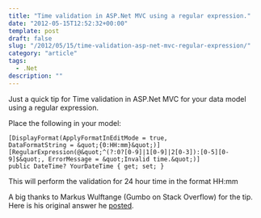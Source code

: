 ```yaml
---
title: "Time validation in ASP.Net MVC using a regular expression."
date: "2012-05-15T12:52:32+00:00"
template: post
draft: false
slug: "/2012/05/15/time-validation-asp-net-mvc-regular-expression/"
category: "article"
tags:
  - .Net
description: ""
---
```


Just a quick tip for Time validation in ASP.Net MVC for your data model using a regular expression.

Place the following in your model:

```
[DisplayFormat(ApplyFormatInEditMode = true,
DataFormatString = &quot;{0:HH:mm}&quot;)]
[RegularExpression(@&quot;^(?:0?[0-9]|1[0-9]|2[0-3]):[0-5][0-9]$&quot;, ErrorMessage = &quot;Invalid time.&quot;)]
public DateTime? YourDateTime { get; set; }
```

This will perform the validation for 24 hour time in the format HH:mm

A big thanks to Markus Wulftange (Gumbo on Stack Overflow) for the tip. Here is his original answer he [posted](http://stackoverflow.com/a/884854).
